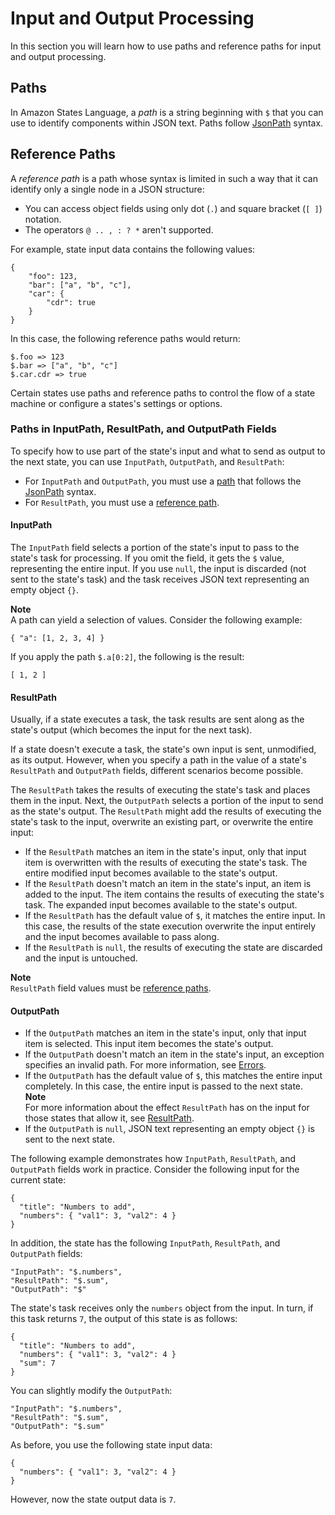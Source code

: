 # Input and Output Processing<a name="amazon-states-language-input-output-processing"></a>

In this section you will learn how to use paths and reference paths for input and output processing\.

## Paths<a name="amazon-states-language-paths"></a>

In Amazon States Language, a *path* is a string beginning with `$` that you can use to identify components within JSON text\. Paths follow [JsonPath](https://github.com/json-path/JsonPath) syntax\.

## Reference Paths<a name="amazon-states-language-reference-paths"></a>

A *reference path* is a path whose syntax is limited in such a way that it can identify only a single node in a JSON structure:
+ You can access object fields using only dot \(`.`\) and square bracket \(`[ ]`\) notation\.
+ The operators `@ .. , : ? *` aren't supported\.

For example, state input data contains the following values:

```
{
    "foo": 123,
    "bar": ["a", "b", "c"],
    "car": {
        "cdr": true
    }
}
```

In this case, the following reference paths would return:

```
$.foo => 123
$.bar => ["a", "b", "c"]
$.car.cdr => true
```

Certain states use paths and reference paths to control the flow of a state machine or configure a states's settings or options\.

### Paths in InputPath, ResultPath, and OutputPath Fields<a name="amazon-states-language-path-types"></a>

To specify how to use part of the state's input and what to send as output to the next state, you can use `InputPath`, `OutputPath`, and `ResultPath`:
+ For `InputPath` and `OutputPath`, you must use a [path](#amazon-states-language-paths) that follows the [JsonPath](https://github.com/json-path/JsonPath) syntax\.
+ For `ResultPath`, you must use a [reference path](#amazon-states-language-reference-paths)\.

#### InputPath<a name="amazon-states-language-inputpath"></a>

The `InputPath` field selects a portion of the state's input to pass to the state's task for processing\. If you omit the field, it gets the `$` value, representing the entire input\. If you use `null`, the input is discarded \(not sent to the state's task\) and the task receives JSON text representing an empty object `{}`\.

**Note**  
A path can yield a selection of values\. Consider the following example:  

```
{ "a": [1, 2, 3, 4] }
```
If you apply the path `$.a[0:2]`, the following is the result:  

```
[ 1, 2 ]
```

#### ResultPath<a name="amazon-states-language-resultpath"></a>

Usually, if a state executes a task, the task results are sent along as the state's output \(which becomes the input for the next task\)\.

If a state doesn't execute a task, the state's own input is sent, unmodified, as its output\. However, when you specify a path in the value of a state's `ResultPath` and `OutputPath` fields, different scenarios become possible\.

The `ResultPath` takes the results of executing the state's task and places them in the input\. Next, the `OutputPath` selects a portion of the input to send as the state's output\. The `ResultPath` might add the results of executing the state's task to the input, overwrite an existing part, or overwrite the entire input:
+ If the `ResultPath` matches an item in the state's input, only that input item is overwritten with the results of executing the state's task\. The entire modified input becomes available to the state's output\.
+ If the `ResultPath` doesn't match an item in the state's input, an item is added to the input\. The item contains the results of executing the state's task\. The expanded input becomes available to the state's output\.
+ If the `ResultPath` has the default value of `$`, it matches the entire input\. In this case, the results of the state execution overwrite the input entirely and the input becomes available to pass along\.
+ If the `ResultPath` is `null`, the results of executing the state are discarded and the input is untouched\.

**Note**  
 `ResultPath` field values must be [reference paths](#amazon-states-language-reference-paths)\.

#### OutputPath<a name="amazon-states-language-outputpath"></a>
+ If the `OutputPath` matches an item in the state's input, only that input item is selected\. This input item becomes the state's output\.
+ If the `OutputPath` doesn't match an item in the state's input, an exception specifies an invalid path\. For more information, see [Errors](amazon-states-language-errors.md)\.
+ If the `OutputPath` has the default value of `$`, this matches the entire input completely\. In this case, the entire input is passed to the next state\.
**Note**  
For more information about the effect `ResultPath` has on the input for those states that allow it, see [ResultPath](#amazon-states-language-resultpath)\.
+ If the `OutputPath` is `null`, JSON text representing an empty object `{}` is sent to the next state\.

The following example demonstrates how `InputPath`, `ResultPath`, and `OutputPath` fields work in practice\. Consider the following input for the current state:

```
{
  "title": "Numbers to add",
  "numbers": { "val1": 3, "val2": 4 }
}
```

In addition, the state has the following `InputPath`, `ResultPath`, and `OutputPath` fields:

```
"InputPath": "$.numbers",
"ResultPath": "$.sum",
"OutputPath": "$"
```

The state's task receives only the `numbers` object from the input\. In turn, if this task returns `7`, the output of this state is as follows:

```
{
  "title": "Numbers to add",
  "numbers": { "val1": 3, "val2": 4 }
  "sum": 7
}
```

You can slightly modify the `OutputPath`:

```
"InputPath": "$.numbers",
"ResultPath": "$.sum",
"OutputPath": "$.sum"
```

As before, you use the following state input data:

```
{
  "numbers": { "val1": 3, "val2": 4 }
}
```

However, now the state output data is `7`\.